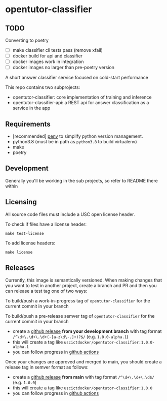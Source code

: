 # opentutor-classifier

## TODO

Converting to poetry

 - [ ] make classifier cli tests pass (remove xfail)
 - [ ] docker build for api and classifier
 - [ ] docker images work in integration
 - [ ] docker images no larger than pre-poetry version

A short answer classifier service focused on cold-start performance

This repo contains two subprojects:

- opentutor-classifier: core implementation of training and inference
- opentutor-classifier-api: a REST api for answer classification as a service in the app

## Requirements

- [recommended] [penv](https://github.com/pyenv/pyenv-installer) to simplify python version management. 
- python3.8 (must be in path as `python3.8` to build virtualenv)
- make
- poetry

## Development

Generally you'll be working in the sub projects, so refer to README there within

## Licensing

All source code files must include a USC open license header.

To check if files have a license header:

```
make test-license
```

To add license headers:

```
make license
```

## Releases

Currently, this image is semantically versioned. When making changes that you want to test in another project, create a branch and PR and then you can release a test tag one of two ways:

To build/push a work-in-progress tag of `opentutor-classifier` for the current commit in your branch

To build/push a pre-release semver tag of `opentutor-classifier` for the current commit in your branch

- create a [github release](https://github.com/ICTLearningSciences/opentutor-classifier/releases/new) **from your development branch** with tag format `/^\d+\.\d+\.\d+(-[a-z\d\-.]+)?$/` (e.g. `1.0.0-alpha.1`)
- this will create a tag like `uscictdocker/opentutor-classifier:1.0.0-alpha.1`
- you can follow progress in [github actions](https://github.com/opentutor/opentutor-classifier/actions)


Once your changes are approved and merged to main, you should create a release tag in semver format as follows:

- create a [github release](https://github.com/ICTLearningSciences/opentutor-classifier/releases/new) **from main** with tag format `/^\d+\.\d+\.\d$/` (e.g. `1.0.0`)
- this will create a tag like `uscictdocker/opentutor-classifier:1.0.0`
- you can follow progress in [github actions](https://github.com/opentutor/opentutor-classifier/actions)

